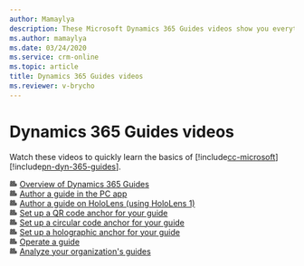 ```yaml
---
author: Mamaylya
description: These Microsoft Dynamics 365 Guides videos show you everything that you need to know to get started with authoring, operating, and analyzing guides.
ms.author: mamaylya
ms.date: 03/24/2020
ms.service: crm-online
ms.topic: article
title: Dynamics 365 Guides videos
ms.reviewer: v-brycho
---
```


# Dynamics 365 Guides videos

Watch these videos to quickly learn the basics of [!include[cc-microsoft](../includes/cc-microsoft.md)] [!include[pn-dyn-365-guides](../includes/pn-dyn-365-guides.md)].

![Video camera graphic](media/video-camera.PNG "Video camera graphic") [Overview of Dynamics 365 Guides](https://aka.ms/guidesoverview)<br>
![Video camera graphic](media/video-camera.PNG "Video camera graphic") [Author a guide in the PC app](https://aka.ms/pcauthor)<br>
![Video camera graphic](media/video-camera.PNG "Video camera graphic") [Author a guide on HoloLens (using HoloLens 1)](https://aka.ms/hololensauthor)<br>
![Video camera graphic](media/video-camera.PNG "Video camera graphic") [Set up a QR code anchor for your guide](https://youtu.be/NhdBG3emNUs)<br>
![Video camera graphic](media/video-camera.PNG "Video camera graphic") [Set up a circular code anchor for your guide](https://aka.ms/guidesprintedanchor)<br>
![Video camera graphic](media/video-camera.PNG "Video camera graphic") [Set up a holographic anchor for your guide](https://aka.ms/guidesdigitalanchor)<br>
![Video camera graphic](media/video-camera.PNG "Video camera graphic") [Operate a guide](https://aka.ms/guidesoperate)<br>
![Video camera graphic](media/video-camera.PNG "Video camera graphic") [Analyze your organization's guides](https://aka.ms/guidesanalyze)<br>

